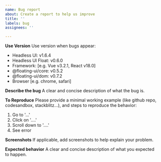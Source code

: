 ```yaml
---
name: Bug report
about: Create a report to help us improve
title: ''
labels: bug
assignees: ''

---
```


**Use Version**
Use version when bugs appear:
 - Headless UI: v1.6.4
 - Headless UI Float: v0.6.0
 - Framework: [e.g. Vue v3.2.1, React v18.0]
 - @floating-ui/core: v0.5.2
 - @floating-ui/dom: v0.7.2
 - Browser [e.g. chrome, safari]

**Describe the bug**
A clear and concise description of what the bug is.

**To Reproduce**
Please provide a minimal working example (like github repo, codesandbox, stackblitz...), and steps to reproduce the behavior:
1. Go to '...'
2. Click on '....'
3. Scroll down to '....'
4. See error

**Screenshots**
If applicable, add screenshots to help explain your problem.

**Expected behavior**
A clear and concise description of what you expected to happen.
